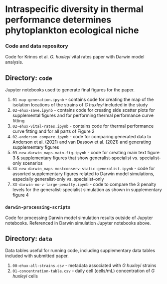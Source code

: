 # Intraspecific diversity in thermal performance determines phytoplankton ecological niche
### Code and data repository

Code for Krinos et al. _G. huxleyi_ vital rates paper with Darwin model analysis.

## Directory: `code`
Jupyter notebooks used to generate final figures for the paper.

1. `01-map-generation.ipynb` - contains code for creating the map of the isolation locations of the strains of _G huxleyi_ included in the study
2. `02-ehux-save.ipynb` - contains code for creating side scatter plots for supplemental figures and for performing thermal performance curve fitting
3. `02-ehux-vital-rates.ipynb` - contains code for thermal performance curve fitting and for all parts of Figure 2
4. `02-anderson_compare.ipynb` - code for comparing generated data to Anderson et al. (2021) and van Dassow et al. (2021) and generating supplementary figures
5. `03-new-darwin_maps-main-fig.ipynb` - code for creating main text figure 3 & supplementary figures that show generalist-specialist vs. specialist-only scenarios
6. `XX-new-darwin_maps-mostconserv-static-generalist.ipynb` - code for assorted supplementary figures related to Darwin model simulations, especially generalist-only vs. specialist-only
7. `XX-darwin-no-v-large-penalty.ipynb` - code to compare the 3 penalty levels for the generalist-specialist simulation as shown in supplementary figure 4

### `darwin-processing-scripts`
Code for processing Darwin model simulation results outside of Jupyter notebooks. Referenced in Darwin simulation Jupyter notebooks above.

## Directory: `data`
Data tables useful for running code, including supplementary data tables included with submitted paper.

1. `00-ehux-all-strains.csv` - metadata associated with _G huxleyi_ strains
2. `01-concentration-table.csv` - daily cell (cells/mL) concentration of _G huxleyi_ cells